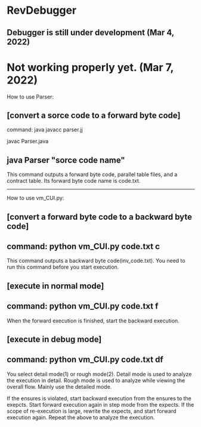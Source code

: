 # RevDebugger

## Debugger is still under development (Mar 4, 2022)
# Not working properly yet. (Mar 7, 2022)

How to use Parser:

[convert a sorce code to a forward byte code]
-----------------------------
command: 
java javacc parser.jj

javac Parser.java

java Parser "sorce code name"
------------------------------

This command outputs a forward byte code, parallel table files, and a contract table.
Its forward byte code name is code.txt.



______________


How to use vm_CUI.py:

[convert a forward byte code to a backward byte code]
---------------------------
command:
python vm_CUI.py code.txt c
---------------------------
This command outputs a backward byte code(inv_code.txt). 
You need to run this command before you start execution.


[execute in normal mode]
---------------------------
command:
python vm_CUI.py code.txt f
---------------------------
When the forward execution is finished, start the backward execution.



[execute in debug mode]
----------------------------
command:
python vm_CUI.py code.txt df
----------------------------
You select detail mode(1) or rough mode(2).
Detail mode is used to analyze the execution in detail.
Rough mode is used to analyze while viewing the overall flow.
Mainly use the detailed mode.

If the ensures is violated, start backward execution from the ensures to the exepcts.
Start forward execution again in step mode from the expects.
If the scope of re-execution is large, rewrite the expects, and start forward execution again.
Repeat the above to analyze the execution. 



